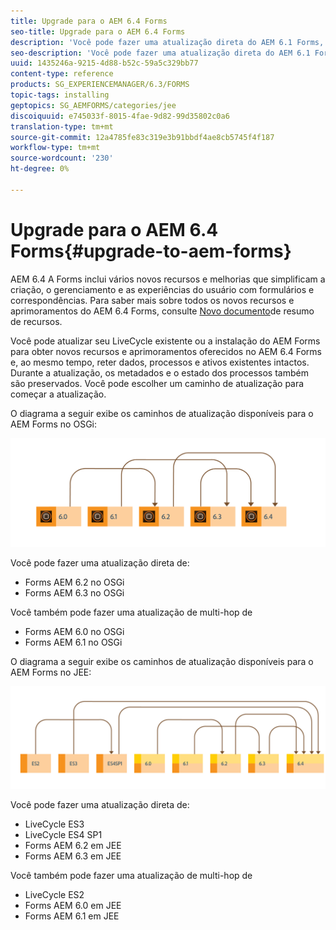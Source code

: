 ```yaml
---
title: Upgrade para o AEM 6.4 Forms
seo-title: Upgrade para o AEM 6.4 Forms
description: 'Você pode fazer uma atualização direta do AEM 6.1 Forms, AEM 6.2 Forms e do LiveCycle ES4 SP1 para AEM 6.3 Forms. '
seo-description: 'Você pode fazer uma atualização direta do AEM 6.1 Forms, AEM 6.2 Forms e do LiveCycle ES4 SP1 para AEM 6.3 Forms. '
uuid: 1435246a-9215-4d88-b52c-59a5c329bb77
content-type: reference
products: SG_EXPERIENCEMANAGER/6.3/FORMS
topic-tags: installing
geptopics: SG_AEMFORMS/categories/jee
discoiquuid: e745033f-8015-4fae-9d82-99d35802c0a6
translation-type: tm+mt
source-git-commit: 12a4785fe83c319e3b91bbdf4ae8cb5745f4f187
workflow-type: tm+mt
source-wordcount: '230'
ht-degree: 0%

---
```



# Upgrade para o AEM 6.4 Forms{#upgrade-to-aem-forms}

AEM 6.4 A Forms inclui vários novos recursos e melhorias que simplificam a criação, o gerenciamento e as experiências do usuário com formulários e correspondências. Para saber mais sobre todos os novos recursos e aprimoramentos do AEM 6.4 Forms, consulte [Novo documento](/help/forms/using/whats-new.md)de resumo de recursos.

Você pode atualizar seu LiveCycle existente ou a instalação do AEM Forms para obter novos recursos e aprimoramentos oferecidos no AEM 6.4 Forms e, ao mesmo tempo, reter dados, processos e ativos existentes intactos. Durante a atualização, os metadados e o estado dos processos também são preservados. Você pode escolher um caminho de atualização para começar a atualização.

O diagrama a seguir exibe os caminhos de atualização disponíveis para o AEM Forms no OSGi:

![](do-not-localize/osgi-upgrade.png)

Você pode fazer uma atualização direta de:

* Forms AEM 6.2 no OSGi
* Forms AEM 6.3 no OSGi

Você também pode fazer uma atualização de multi-hop de

* Forms AEM 6.0 no OSGi
* Forms AEM 6.1 no OSGi

O diagrama a seguir exibe os caminhos de atualização disponíveis para o AEM Forms no JEE:

![](do-not-localize/jee-upgrade-6-4.png)

Você pode fazer uma atualização direta de:

* LiveCycle ES3
* LiveCycle ES4 SP1
* Forms AEM 6.2 em JEE
* Forms AEM 6.3 em JEE

Você também pode fazer uma atualização de multi-hop de

* LiveCycle ES2
* Forms AEM 6.0 em JEE
* Forms AEM 6.1 em JEE